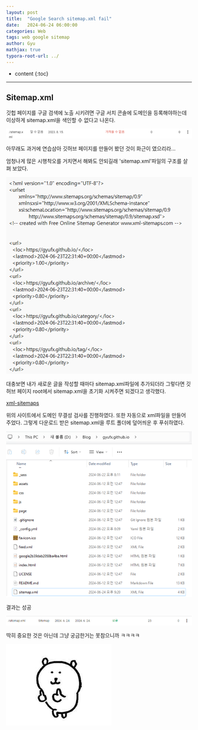 ```yaml
---
layout: post
title:  "Google Search sitemap.xml fail"
date:   2024-06-24 06:00:00
categories: Web
tags: web google sitemap
author: Gyu
mathjax: true
typora-root-url: ../
---
```


* content
{:toc}

---
## Sitemap.xml

깃헙 페이지를 구글 검색에 노출 시키려면 구글 서치 콘솔에 도메인을 등록해야하는데 이상하게 sitemap.xml을 색인할 수 없다고 나온다. 

![image-20240624220820007](/assets/images/2024-06-24-sitemap/image-20240624220820007.png)

아무래도 과거에 연습삼아 깃허브 페이지를 만들어 봤던 것이 화근이 였으리라...

엄청나게 많은 시행착오를 거치면서 해봐도 안되길래 'sitemap.xml'파일의 구조를 살펴 보았다.

![image-20240624220935561](/assets/images/2024-06-24-sitemap/image-20240624220935561.png)

대충보면 내가 새로운 글을 작성할 때마다 sitemap.xml파일에 추가되더라 그렇다면 깃허브 페이지 root에서 sitemap.xml을 초기화 시켜주면 되겠다고 생각했다.

[xml-sitemaps](https://www.xml-sitemaps.com/)

위의 사이트에서 도메인 무결성 검사를 진행하였다. 또한 자동으로 xml파일을 만들어 주었다. 그렇게 다운로드 받은 sitemap.xml을 루트 폴더에 덮어씌운 후 푸쉬하였다.

![image-20240624221208003](/assets/images/2024-06-24-sitemap/image-20240624221208003.png)

결과는 성공

![image-20240624221259740](/assets/images/2024-06-24-sitemap/image-20240624221259740.png)



딱히 중요한 것은 아닌데 그냥 궁금한거는 못참으니까 ㅋㅋㅋㅋ

![good](/assets/images/2024-06-24-sitemap/good.jpg)
